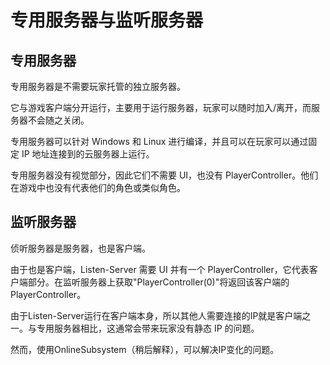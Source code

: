 # 专用服务器与监听服务器

## 专用服务器​

专用服务器是不需要玩家托管的独立服务器。

它与游戏客户端分开运行，主要用于运行服务器，玩家可以随时加入/离开，而服务器不会随之关闭。

专用服务器可以针对 Windows 和 Linux 进行编译，并且可以在玩家可以通过固定 IP 地址连接到的云服务器上运行。

专用服务器没有视觉部分，因此它们不需要 UI，也没有 PlayerController。他们在游戏中也没有代表他们的角色或类似角色。

## 监听服务器​

侦听服务器是服务器，也是客户端。

由于也是客户端，Listen-Server 需要 UI 并有一个 PlayerController，它代表客户端部分。在监听服务器上获取"PlayerController(0)"将返回该客户端的 PlayerController。

由于Listen-Server运行在客户端本身，所以其他人需要连接的IP就是客户端之一。与专用服务器相比，这通常会带来玩家没有静态 IP 的问题。

然而，使用OnlineSubsystem（稍后解释），可以解决IP变化的问题。
